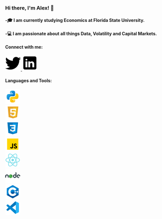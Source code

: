 ### Hi there, I'm Alex! 👋

#### -🎓 I am currently studying Economics at Florida State University.

#### -💻 I am passionate about all things Data, Volatility and Capital Markets.

#### Connect with me:
<a href="https://twitter.com/CTE_Capital">
         <img src="twitter.png">
      </a>
<a href="https://www.linkedin.com/in/alexander-fernandez-3077ab18b/">
         <img src="linkedin.png">
      </a>

#### Languages and Tools:
<img src='python.png'>
<br>
<img src='html.png'>
<br>
<img src='css.png'>
<br>
<img src='js.png'>
<br>
<img src='react.png'>
<br>
<img src='node.png'>
<br>
<img src='c++.png'>
<br>
<img src='vscode.png'>
<br>
